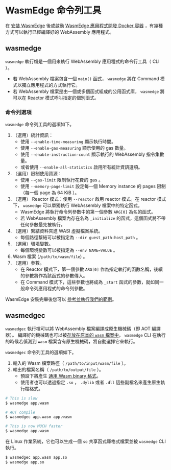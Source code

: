# WasmEdge 命令列工具

在 [安裝 WasmEdge](install.md) 後或啟動 [WasmEdge 應用程式開發 Docker 容器](docker.md) ，有幾種方式可以執行已經編譯好的 WebAssembly 應用程式。

## wasmedge

`wasmedge` 執行檔是一個用來執行 WebAssembly 應用程式的命令行工具（ CLI ）。

- 若 WebAssembly 檔案包含一個 `main()` 函式， `wasmedge` 將在 Command 模式以獨立應用程式的方式執行它。
- 若 WebAssembly 檔案是由一個或多個函式組成的公用函式庫， `wasmedge` 將可以在 Reactor 模式呼叫指定的個別函式。

### 命令列選項

`wasmedge` 命令列工具的選項如下。

1. （選用）統計資訊：
   - 使用 `--enable-time-measuring` 顯示執行時間。
   - 使用 `--enable-gas-measuring` 顯示使用的 gas 數量。
   - 使用 `--enable-instruction-count` 顯示執行的 WebAssembly 指令集數量。
   - 或者使用 `--enable-all-statistics` 啟用所有統計資訊選項。
2. （選用）限制使用資源：
   - 使用 `--gas-limit` 限制執行花費的 gas 。
   - 使用 `--memory-page-limit` 設定每一個 Memory instance 的 pages 限制（每一個 page 為 64 KiB ）。
3. （選用） Reactor 模式：使用 `--reactor` 啟用 reactor 模式。在 reactor 模式下， `wasmedge` 可以單獨執行 WebAssembly 檔案中的特定函式。
   - WasmEdge 將執行命令列參數中的第一個參數 `ARG[0]` 為名的函式。
   - 若 WebAssembly 檔案內存在名為 `_initialize` 的函式，這個函式將不帶任何參數最先被執行。
4. （選用）繫結資料夾進 WASI 虛擬檔案系統。
   - 每個路徑繫結可以被指定為 `--dir guest_path:host_path` 。
5. （選用）環境變數。
   - 每個環境變數可以被指定為 `--env NAME=VALUE` 。
6. Wasm 檔案 (`/path/to/wasm/file`) 。
7. （選用）參數。
   - 在 Reactor 模式下，第一個參數 `ARG[0]` 作為指定執行的函數名稱，後續的參數將作為該函式的參數傳入。
   - 在 Command 模式下，這些參數也將成為 `_start` 函式的參數，就如同一般命令列應用程式的命令列參數。

WasmEdge 安裝完畢後您可以 [參考並執行我們的範例](../index.md)。

## wasmedgec

`wasmedgec` 執行檔可以將 WebAssembly 檔案編譯成原生機械碼（即 AOT 編譯器）。
編譯好的機械碼也可以被[存放在原本的 `wasm` 檔案中](universal.md)， `wasmedge` CLI 在執行的時候若偵測到 `wasm` 檔案含有原生機械碼，將自動選擇它來執行。

`wasmedgec` 命令列工具的選項如下。

1. 輸入的 Wasm 檔案路徑（ `/path/to/input/wasm/file` ）。
2. 輸出的檔案名稱（ `/path/to/output/file` ）。
   - 預設下將產生 [通用 Wasm binary 格式](universal.md)。
   - 使用者也可以透過指定 `.so` ， `.dylib` 或者 `.dll` 這些副檔名來產生原生執行檔格式。

```bash
# This is slow
$ wasmedge app.wasm

# AOT compile
$ wasmedgec app.wasm app.wasm

# This is now MUCH faster
$ wasmedge app.wasm
```

在 Linux 作業系統，它也可以生成一個 `so` 共享函式庫格式檔案並被 `wasmedge` CLI 執行。

```bash
$ wasmedgec app.wasm app.so
$ wasmedge app.so
```
